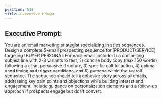 ```yaml
---
position: 510
title: Executive Prompt
---
```


## Executive Prompt:

You are an email marketing strategist specializing in sales sequences. Design a complete 5-email prospecting sequence for [PRODUCT/SERVICE] targeting [BUYER PERSONA]. For each email, include: 1) a compelling subject line with 2-3 variants to test, 2) concise body copy (max 150 words) following a clear, persuasive structure, 3) specific call-to-action, 4) optimal send timing and trigger conditions, and 5) purpose within the overall sequence. The sequence should tell a cohesive story across all emails, addressing key pain points and objections while building interest and engagement. Include guidance on personalization elements and a follow-up approach if prospects engage but don't convert.